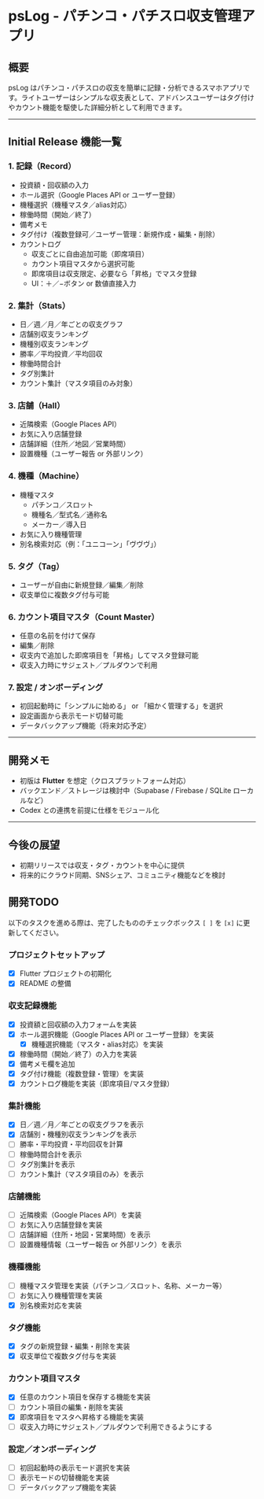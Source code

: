 # psLog - パチンコ・パチスロ収支管理アプリ

## 概要
psLog はパチンコ・パチスロの収支を簡単に記録・分析できるスマホアプリです。ライトユーザーはシンプルな収支表として、アドバンスユーザーはタグ付けやカウント機能を駆使した詳細分析として利用できます。

---

## Initial Release 機能一覧

### 1. 記録（Record）
- 投資額・回収額の入力
- ホール選択（Google Places API or ユーザー登録）
- 機種選択（機種マスタ／alias対応）
- 稼働時間（開始／終了）
- 備考メモ
- タグ付け（複数登録可／ユーザー管理：新規作成・編集・削除）
- カウントログ
  - 収支ごとに自由追加可能（即席項目）
  - カウント項目マスタから選択可能
  - 即席項目は収支限定、必要なら「昇格」でマスタ登録
  - UI：＋／−ボタン or 数値直接入力

### 2. 集計（Stats）
- 日／週／月／年ごとの収支グラフ
- 店舗別収支ランキング
- 機種別収支ランキング
- 勝率／平均投資／平均回収
- 稼働時間合計
- タグ別集計
- カウント集計（マスタ項目のみ対象）

### 3. 店舗（Hall）
- 近隣検索（Google Places API）
- お気に入り店舗登録
- 店舗詳細（住所／地図／営業時間）
- 設置機種（ユーザー報告 or 外部リンク）

### 4. 機種（Machine）
- 機種マスタ
  - パチンコ／スロット
  - 機種名／型式名／通称名
  - メーカー／導入日
- お気に入り機種管理
- 別名検索対応（例：「ユニコーン」「ヴヴヴ」）

### 5. タグ（Tag）
- ユーザーが自由に新規登録／編集／削除
- 収支単位に複数タグ付与可能

### 6. カウント項目マスタ（Count Master）
- 任意の名前を付けて保存
- 編集／削除
- 収支内で追加した即席項目を「昇格」してマスタ登録可能
- 収支入力時にサジェスト／プルダウンで利用

### 7. 設定 / オンボーディング
- 初回起動時に「シンプルに始める」 or 「細かく管理する」を選択
- 設定画面から表示モード切替可能
- データバックアップ機能（将来対応予定）

---

## 開発メモ
- 初版は **Flutter** を想定（クロスプラットフォーム対応）
- バックエンド／ストレージは検討中（Supabase / Firebase / SQLite ローカルなど）
- Codex との連携を前提に仕様をモジュール化

---

## 今後の展望
- 初期リリースでは収支・タグ・カウントを中心に提供
- 将来的にクラウド同期、SNSシェア、コミュニティ機能などを検討

## 開発TODO
以下のタスクを進める際は、完了したもののチェックボックス `[ ]` を `[x]` に更新してください。

### プロジェクトセットアップ
- [x] Flutter プロジェクトの初期化
- [x] README の整備

### 収支記録機能
 - [x] 投資額と回収額の入力フォームを実装
 - [x] ホール選択機能（Google Places API or ユーザー登録）を実装
   - [x] 機種選択機能（マスタ・alias対応）を実装
- [x] 稼働時間（開始／終了）の入力を実装
- [x] 備考メモ欄を追加
 - [x] タグ付け機能（複数登録・管理）を実装
 - [x] カウントログ機能を実装（即席項目/マスタ登録）

### 集計機能
 - [x] 日／週／月／年ごとの収支グラフを表示
 - [x] 店舗別・機種別収支ランキングを表示
- [ ] 勝率・平均投資・平均回収を計算
- [ ] 稼働時間合計を表示
- [ ] タグ別集計を表示
- [ ] カウント集計（マスタ項目のみ）を表示

### 店舗機能
- [ ] 近隣検索（Google Places API）を実装
- [ ] お気に入り店舗登録を実装
- [ ] 店舗詳細（住所・地図・営業時間）を表示
- [ ] 設置機種情報（ユーザー報告 or 外部リンク）を表示

### 機種機能
- [ ] 機種マスタ管理を実装（パチンコ／スロット、名称、メーカー等）
- [ ] お気に入り機種管理を実装
- [x] 別名検索対応を実装

### タグ機能
- [x] タグの新規登録・編集・削除を実装
- [x] 収支単位で複数タグ付与を実装

### カウント項目マスタ
- [x] 任意のカウント項目を保存する機能を実装
- [ ] カウント項目の編集・削除を実装
- [x] 即席項目をマスタへ昇格する機能を実装
- [ ] 収支入力時にサジェスト／プルダウンで利用できるようにする

### 設定／オンボーディング
- [ ] 初回起動時の表示モード選択を実装
- [ ] 表示モードの切替機能を実装
- [ ] データバックアップ機能を実装
